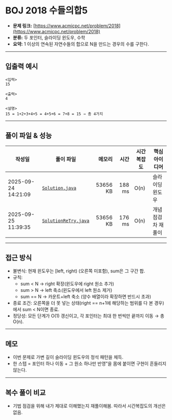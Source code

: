 # BOJ 2018 수들의합5

- **문제 링크:** [https://www.acmicpc.net/problem/2018](https://www.acmicpc.net/problem/2018)
- **분류:** 두 포인터, 슬라이딩 윈도우, 수학
- **요약:** 1 이상의 연속된 자연수들의 합으로 N을 만드는 경우의 수를 구한다.

---

## 입출력 예시

```
<입력>
15

<출력>
4

<설명>
15 = 1+2+3+4+5 = 4+5+6 = 7+8 = 15 → 총 4가지
```

---

## 풀이 파일 & 성능

| 작성일              | 풀이 파일                                    |   메모리 |   시간 | 시간복잡도 | 핵심 아이디어      |
| ------------------- | -------------------------------------------- | -------: | -----: | ---------- | ------------------ |
| 2025-09-24 14:21:09 | [`Solution.java`](./Solution.java)           | 53656 KB | 188 ms | O(n)       | 슬라이딩 윈도우    |
| 2025-09-25 11:39:35 | [`SolutionReTry.java`](./SolutionReTry.java) | 53656 KB | 176 ms | O(n)       | 개념 점검차 재풀이 |

---

## 접근 방식

- 불변식: 현재 윈도우는 [left, right) (오른쪽 미포함), sum은 그 구간 합.
- 규칙:
  - sum < N → right 확장(윈도우에 right 원소 추가)
  - sum > N → left 축소(윈도우에서 left 원소 제거)
  - sum == N → 카운트+left 축소 (양수 배열이라 확장하면 반드시 초과)
- 종료 조건: 오른쪽을 더 못 넣는 상태(right == n+1에 해당하는 범위를 다 본 경우)에서 sum < N이면 종료.
- 정당성: 모든 단계가 O(1) 갱신이고, 각 포인터는 최대 한 번씩만 끝까지 이동 → 총 O(n).

---

## 메모

- 이번 문제로 가변 길이 슬라이딩 윈도우의 정석 패턴을 체득.
- 한 스텝 = 포인터 하나 이동 + 그 원소 하나만 반영”을 몸에 붙이면 구현이 흔들리지 않는다.

---

## 복수 풀이 비교

- 기법 점검을 위해 내가 제대로 이해했는지 재풀이해봄. 따라서 시간복잡도의 개선은 없음.
